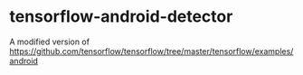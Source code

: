 # tensorflow-android-detector
A modified version of https://github.com/tensorflow/tensorflow/tree/master/tensorflow/examples/android
